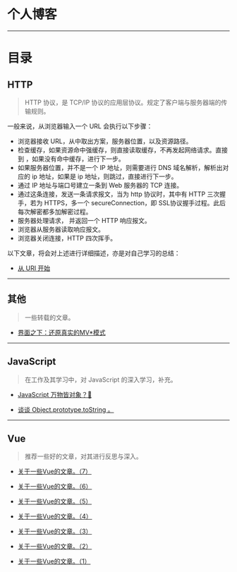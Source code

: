 # 个人博客

---

# 目录

## HTTP

> HTTP 协议，是 TCP/IP 协议的应用层协议。规定了客户端与服务器端的传输规则。

一般来说，从浏览器输入一个 URL 会执行以下步骤：

- 浏览器接收 URL，从中取出方案，服务器位置，以及资源路径。
- 检查缓存，如果资源命中强缓存，则直接读取缓存，不再发起网络请求。直接到 ，如果没有命中缓存，进行下一步。
- 如果服务器位置，并不是一个 IP 地址，则需要进行 DNS 域名解析，解析出对应的 ip 地址，如果是 ip 地址，则跳过，直接进行下一步。
- 通过 IP 地址与端口号建立一条到 Web 服务器的 TCP 连接。
- 通过这条连接，发送一条请求报文，当为 http 协议时，其中有 HTTP 三次握手，若为 HTTPS，多一个 secureConnection，即 SSL协议握手过程。此后每次解密都多加解密过程。
- 服务器处理请求， 并返回一个 HTTP 响应报文。
- 浏览器从服务器读取响应报文。
- 浏览器关闭连接，HTTP 四次挥手。

以下文章，将会对上述进行详细描述，亦是对自己学习的总结：

- [从 URI 开始](https://github.com/jkchao/bolg/issues/10)

---
## 其他
> 一些转载的文章。

- [界面之下：还原真实的MV*模式](https://github.com/jkchao/bolg/issues/12)
---


## JavaScript

> 在工作及其学习中，对 JavaScript 的深入学习，补充。


- [JavaScript 万物皆对象？🤔](https://github.com/jkchao/bolg/issues/9)

- [谈谈 Object.prototype.toString 。](https://github.com/jkchao/bolg/issues/8)

---


## Vue

> 推荐一些好的文章，对其进行反思与深入。

- [关于一些Vue的文章。（7）](https://github.com/jkchao/bolg/issues/7)

- [关于一些Vue的文章。（6）](https://github.com/jkchao/bolg/issues/6)

- [关于一些Vue的文章。（5）](https://github.com/jkchao/bolg/issues/5)

- [关于一些Vue的文章。（4）](https://github.com/jkchao/bolg/issues/4)

- [关于一些Vue的文章。（3）](https://github.com/jkchao/bolg/issues/3)

- [关于一些Vue的文章。（2）](https://github.com/jkchao/bolg/issues/2)

- [关于一些Vue的文章。（1）](https://github.com/jkchao/bolg/issues/1)


